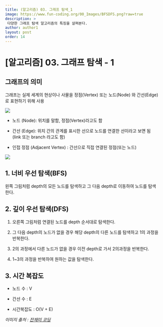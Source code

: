 ```yaml
---
title: (알고리즘) 03. 그래프 탐색_1
image: https://www.fun-coding.org/00_Images/BFSDFS.png?raw=true
description: >
 다양한 그래프 탐색 알고리즘의 특징을 살펴본다.
author: author1
layout: post
order: 14
---
```


# [알고리즘] 03. 그래프 탐색 - 1

## 그래프의 의미

그래프는 실제 세계의 현상이나 사물을 정점(Vertex) 또는 노드(Node) 와 간선(Edge)로 표현하기 위해 사용

<img src="https://www.fun-coding.org/00_Images/graph.png?raw=true" style="max-width:100%;margin-left: auto; margin-right: auto; display: block;">

- 노드 (Node): 위치를 말함, 정점(Vertex)라고도 함

- 간선 (Edge): 위치 간의 관계를 표시한 선으로 노드를 연결한 선이라고 보면 됨 (link 또는 branch 라고도 함)

- 인접 정점 (Adjacent Vertex) : 간선으로 직접 연결된 정점(또는 노드)

<img src="https://www.fun-coding.org/00_Images/BFSDFS.png?raw=true" style="max-width:100%;margin-left: auto; margin-right: auto; display: block;">

## 1. 너비 우선 탐색(BFS)

왼쪽 그림처럼 depth의 모든 노드를 탐색하고 그 다음 depth로 이동하여 노드를 탐색한다.

## 2. 깊이 우선 탐색(DFS)

1. 오른쪽 그림처럼 연결된 노드를 depth 순서대로 탐색한다.

2. 그 다음 depth의 노드가 없을 경우 해당 depth의 다른 노드를 탐색하고 1의 과정을 반복한다.

3. 2의 과정에서 다른 노드가 없을 경우 이전 depth로 가서 2의과정을 반복한다.

4. 1~3의 과정을 반복하여 원하는 값을 탐색한다.

## 3. 시간 복잡도

- 노드 수 : V

- 간선 수 : E

- 시간복잡도 : O(V + E)


*이미지 출처 : [잔재미 코딩](https://www.fun-coding.org/)*



